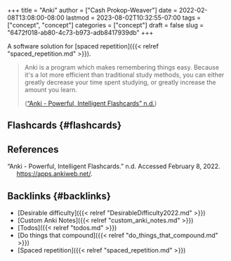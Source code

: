 +++
title = "Anki"
author = ["Cash Prokop-Weaver"]
date = 2022-02-08T13:08:00-08:00
lastmod = 2023-08-02T10:32:55-07:00
tags = ["concept", "concept"]
categories = ["concept"]
draft = false
slug = "6472f018-ab80-4c73-b973-adb8417939db"
+++

A software solution for [spaced repetition]({{< relref "spaced_repetition.md" >}}).

> Anki is a program which makes remembering things easy. Because it's a lot more efficient than traditional study methods, you can either greatly decrease your time spent studying, or greatly increase the amount you learn.
>
> (<a href="#citeproc_bib_item_1">“Anki - Powerful, Intelligent Flashcards” n.d.</a>)


## Flashcards {#flashcards}

## References

<style>.csl-entry{text-indent: -1.5em; margin-left: 1.5em;}</style><div class="csl-bib-body">
  <div class="csl-entry"><a id="citeproc_bib_item_1"></a>“Anki - Powerful, Intelligent Flashcards.” n.d. Accessed February 8, 2022. <a href="https://apps.ankiweb.net/">https://apps.ankiweb.net/</a>.</div>
</div>


## Backlinks {#backlinks}

-   [Desirable difficulty]({{< relref "DesirableDifficulty2022.md" >}})
-   [Custom Anki Notes]({{< relref "custom_anki_notes.md" >}})
-   [Todos]({{< relref "todos.md" >}})
-   [Do things that compound]({{< relref "do_things_that_compound.md" >}})
-   [Spaced repetition]({{< relref "spaced_repetition.md" >}})
